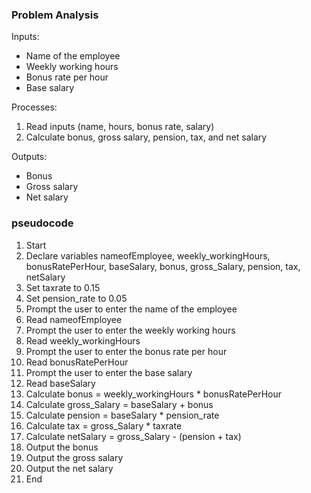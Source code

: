 ### Problem Analysis

Inputs:
- Name of the employee
- Weekly working hours
- Bonus rate per hour
- Base salary

Processes:
1. Read inputs (name, hours, bonus rate, salary)
2. Calculate bonus, gross salary, pension, tax, and net salary

Outputs:
- Bonus
- Gross salary
- Net salary
### pseudocode


1. Start
2. Declare variables nameofEmployee, weekly_workingHours, bonusRatePerHour, baseSalary, bonus, gross_Salary, pension, tax, netSalary
3. Set taxrate to 0.15
4. Set pension_rate to 0.05
5. Prompt the user to enter the name of the employee
6. Read nameofEmployee
7. Prompt the user to enter the weekly working hours
8. Read weekly_workingHours
9. Prompt the user to enter the bonus rate per hour
10. Read bonusRatePerHour
11. Prompt the user to enter the base salary
12. Read baseSalary
13. Calculate bonus = weekly_workingHours * bonusRatePerHour
14. Calculate gross_Salary = baseSalary + bonus
15. Calculate pension = baseSalary * pension_rate
16. Calculate tax = gross_Salary * taxrate
17. Calculate netSalary = gross_Salary - (pension + tax)
18. Output the bonus
19. Output the gross salary
20. Output the net salary
21. End
